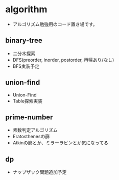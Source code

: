 # algorithm
* アルゴリズム勉強用のコード置き場です。

## binary-tree
* 二分木探索
* DFS(preorder, inorder, postorder, 再帰あり/なし)
* BFS実装予定

## union-find
* Union-Find
* Table探索実装

## prime-number
* 素数判定アルゴリズム
* Eratosthenesの篩
* Atkinの篩とか、ミラーラビンとか気になってる

## dp
* ナップザック問題追加予定